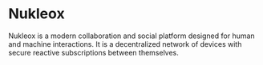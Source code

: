# Nukleox

Nukleox is a modern collaboration and social platform designed for human and machine interactions. It is a decentralized network of devices with secure reactive subscriptions between themselves. 
